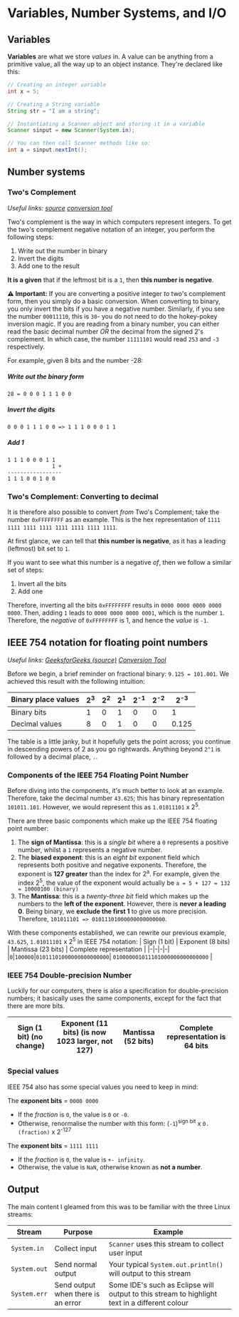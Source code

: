 # Variables, Number Systems, and I/O

## Variables

**Variables** are what we store _values_ in. A value can be anything from a primitive value, all the way up to an object instance. They're declared like this:

``` java
// Creating an integer variable
int x = 5;

// Creating a String variable
String str = "I am a string";

// Instantiating a Scanner object and storing it in a variable
Scanner sinput = new Scanner(System.in);

// You can then call Scanner methods like so:
int a = sinput.nextInt();
```

## Number systems

### Two's Complement

_Useful links: [source](https://www.cs.cornell.edu/~tomf/notes/cps104/twoscomp.html#:~:text=Two's%20complement%20is%20the%20way,add%20one%20to%20the%20result.&text=That%20is%20how%20one%20would%20write%20%2D28%20in%208%20bit%20binary.)_ _[conversion tool](https://www.rapidtables.com/convert/number/decimal-to-binary.html)_

Two's complement is the way in which computers represent integers. To get the two's complement negative notation of an integer, you perform the following steps:

1. Write out the number in binary
2. Invert the digits
3. Add one to the result

**It is a given** that if the leftmost bit is a `1`, then **this number is negative**.

**⚠ Important:** If you are converting a positive integer _to_ two's complement form, then you simply do a basic conversion. When converting to binary, you only invert the bits if you have a negative number. Similarly, if you see the number `00011110`, this is `30`- you do not need to do the hokey-pokey inversion magic. If you are reading from a binary number, you can either read the basic decimal number _OR_ the decimal from the signed 2's complement. In which case, the number `11111101` would read `253` and `-3` respectively.

For example, given 8 bits and the number -28:
##### Write out the binary form
`28 = 0 0 0 1 1 1 0 0`
##### Invert the digits
`0 0 0 1 1 1 0 0 => 1 1 1 0 0 0 1 1`
##### Add 1
``` 
1 1 1 0 0 0 1 1
              1 +
-----------------
1 1 1 0 0 1 0 0
```

### Two's Complement: Converting to decimal
It is therefore also possible to convert _from_ Two's Complement; take the number `0xFFFFFFFF` as an example. This is the hex representation of `1111 1111 1111 1111 1111 1111 1111 1111`.

At first glance, we can tell that **this number is negative**, as it has a leading (leftmost) bit set to `1`.

If you want to see what this number is a negative _of_, then we follow a similar set of steps:

1. Invert all the bits
2. Add one

Therefore, inverting all the bits `0xFFFFFFFF` results in `0000 0000 0000 0000 0000`. Then, adding `1` leads to `0000 0000 0000 0001`, which is the number `1`. Therefore, the _negative_ of `0xFFFFFFFF` is 1, and hence the _value_ is `-1`.

## IEEE 754 notation for floating point numbers

_Useful links: [GeeksforGeeks (source)](https://www.geeksforgeeks.org/ieee-standard-754-floating-point-numbers/)_ _[Conversion Tool](https://www.h-schmidt.net/FloatConverter/IEEE754.html)_

Before we begin, a brief reminder on fractional binary: `9.125 = 101.001`. We achieved this result with the following intuition:

| Binary place values | 2<sup>3</sup> | 2<sup>2</sup> | 2<sup>1</sup> | 2<sup>-1</sup> | 2<sup>-2</sup> | 2<sup>-3</sup> |
|------------|-----|-----|-----|--------|--------|--------|
| Binary bits| 1 | 0 | 1 | 0 | 0 | 1|
| Decimal values | 8 | 0 | 1 | 0 | 0 | 0.125 |

The table is a little janky, but it hopefully gets the point across; you continue in descending powers of 2 as you go rightwards. Anything beyond `2^1` is followed by a decimal place, `.`.

### Components of the IEEE 754 Floating Point Number

Before diving into the components, it's much better to look at an example. Therefore, take the decimal number `43.625`; this has binary representation `101011.101`. However, we would represent this as `1.01011101` x 2<sup>5</sup>.


There are three basic components which make up the IEEE 754 floating point number:
1. The **sign of Mantissa**: this is a _single bit_ where a `0` represents a positive number, whilst a `1` represents a negative number.
2. The **biased exponent**: this is an _eight bit_ exponent field which represents both positive and negative exponents. Therefore, the exponent is **127 greater** than the index for 2<sup>a</sup>. For example, given the index 2<sup>5</sup>, the value of the exponent would actually be `a = 5 + 127 = 132 = 10000100 (binary)`
3. The **Mantissa**: this is a _twenty-three bit_ field which makes up the numbers to the **left of the exponent**. However, there is **never a leading 0**. Being binary, we **exclude the first 1** to give us more precision. Therefore, `101011101 => 01011101000000000000000`.

With these components established, we can rewrite our previous example, `43.625`, `1.01011101` x 2<sup>5</sup> in IEEE 754 notation:
| Sign (1 bit) | Exponent (8 bits) | Mantissa (23 bits) | Complete representation |
|-|-|-|-|
|`0`|`100000`|`01011101000000000000000`| `010000001011101000000000000000` |

### IEEE 754 Double-precision Number

Luckily for our computers, there is also a specification for double-precision numbers; it basically uses the same components, except for the fact that there are more bits.

| Sign (1 bit) (no change) | Exponent (11 bits) (is now **1023 larger**, not 127) | Mantissa (52 bits) | Complete representation is 64 bits |
|-|-|-|-|

### Special values

IEEE 754 also has some special values you need to keep in mind:

The **exponent bits** = `0000 0000`
- If the _fraction_ is `0`, the value is `0` or `-0`.
- Otherwise, renormalise the number with this form: (`-1`)<sup>sign bit</sup> x `0.(fraction)` x 2<sup>-127</sup>

The **exponent bits** = `1111 1111`
- If the _fraction_ is `0`, the value is `+- infinity`.
- Otherwise, the value is `NaN`, otherwise known as **not a number**.

## Output

The main content I gleamed from this was to be familiar with the three Linux streams:

| Stream | Purpose | Example |
|-|-|-|
| `System.in` | Collect input | `Scanner` uses this stream to collect user input |
| `System.out` | Send normal output | Your typical `System.out.println()` will output to this stream |
| `System.err` | Send output when there is an error | Some IDE's such as Eclipse will output to this stream to highlight text in a different colour |
